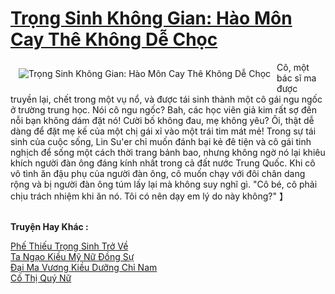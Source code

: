 <a href="https://truyentiki.com/trong-sinh-khong-gian-hao-mon-cay-the-khong-de-choc.31969/" title="Trọng Sinh Không Gian: Hào Môn Cay Thê Không Dễ Chọc"><h1>Trọng Sinh Không Gian: Hào Môn Cay Thê Không Dễ Chọc</h1></a><div style="display:table"><img align="right" style="float: left; padding: 10px;" src="https://truyentiki.com/a/img/str/src/31969.jpg" alt="Trọng Sinh Không Gian: Hào Môn Cay Thê Không Dễ Chọc">Cô, một bác sĩ ma được truyền lại, chết trong một vụ nổ, và được tái sinh thành một cô gái ngu ngốc ở trường trung học. Nói cô ngu ngốc? Bah, các học viên giả kim rất sợ đến nỗi bạn không dám đặt nó! Cười bố không đau, mẹ không yêu? Ôi, thật dễ dàng để đặt mẹ kế của một chị gái xỉ vào một trái tim mát mẻ! Trong sự tái sinh của cuộc sống, Lin Su&#39;er chỉ muốn đánh bại kẻ đê tiện và cô gái tinh nghịch để sống một cách thời trang bảnh bao, nhưng không ngờ nó lại khiêu khích người đàn ông đáng kính nhất trong cả đất nước Trung Quốc. Khi cô vô tình ăn đậu phụ của người đàn ông, cô muốn chạy với đôi chân dang rộng và bị người đàn ông túm lấy lại mà không suy nghĩ gì. "Cô bé, cô phải chịu trách nhiệm khi ăn nó. Tôi có nên dạy em lý do này không?" 】</div><p><br><b>Truyện Hay Khác :</b></p><a href="https://truyentiki.com/phe-thieu-trong-sinh-tro-ve.31968/" alt="Phế Thiếu Trọng Sinh Trở Về">Phế Thiếu Trọng Sinh Trở Về</a><br/><a href="https://truyentiki.wordpress.com/2020/06/08/ta-ngao-kieu-my-nu-dong-su/" alt="Ta Ngạo Kiều Mỹ Nữ Đồng Sự">Ta Ngạo Kiều Mỹ Nữ Đồng Sự</a><br/><a href="https://github.com/nownovels/top500/tree/master/truyenhay/33664/" alt="Đại Ma Vương Kiều Dưỡng Chỉ Nam">Đại Ma Vương Kiều Dưỡng Chỉ Nam</a><br/><a href="https://github.com/nownovels/truyenhay/tree/master/truyenhay/30663/README.md" alt="Cố Thị Quý Nữ">Cố Thị Quý Nữ</a><br/>